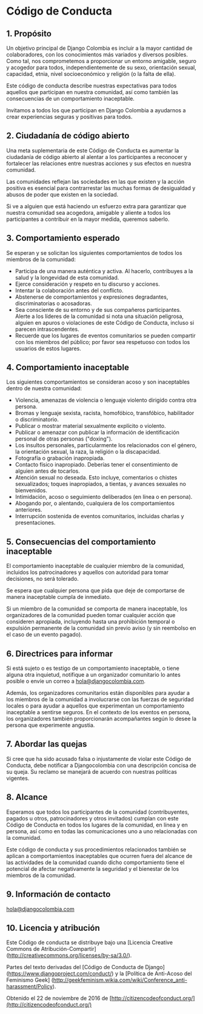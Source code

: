 # Código de Conducta

## 1. Propósito

Un objetivo principal de Django Colombia es incluir a la mayor cantidad de colaboradores, con los conocimientos más variados y diversos posibles. Como tal, nos comprometemos a proporcionar un entorno amigable, seguro y acogedor para todos, independientemente de su sexo, orientación sexual, capacidad, etnia, nivel socioeconómico y religión (o la falta de ella).

Este código de conducta describe nuestras expectativas para todos aquellos que participan en nuestra comunidad, así como también las consecuencias de un comportamiento inaceptable.

Invitamos a todos los que participan en Django Colombia a ayudarnos a crear experiencias seguras y positivas para todos.

## 2. Ciudadanía de código abierto

Una meta suplementaria de este Código de Conducta es aumentar la ciudadanía de código abierto al alentar a los participantes a reconocer y fortalecer las relaciones entre nuestras acciones y sus efectos en nuestra comunidad.

Las comunidades reflejan las sociedades en las que existen y la acción positiva es esencial para contrarrestar las muchas formas de desigualdad y abusos de poder que existen en la sociedad.

Si ve a alguien que está haciendo un esfuerzo extra para garantizar que nuestra comunidad sea acogedora, amigable y aliente a todos los participantes a contribuir en la mayor medida, queremos saberlo.

## 3. Comportamiento esperado

Se esperan y se solicitan los siguientes comportamientos de todos los miembros de la comunidad:

* Participa de una manera auténtica y activa. Al hacerlo, contribuyes a la salud y la longevidad de esta comunidad.
* Ejerce consideración y respeto en tu discurso y acciones.
* Intentar la colaboración antes del conflicto.
* Abstenerse de comportamientos y expresiones degradantes, discriminatorias o acosadoras.
* Sea consciente de su entorno y de sus compañeros participantes. Alerte a los líderes de la comunidad si nota una situación peligrosa, alguien en apuros o violaciones de este Código de Conducta, incluso si parecen intrascendentes.
* Recuerde que los lugares de eventos comunitarios se pueden compartir con los miembros del público; por favor sea respetuoso con todos los usuarios de estos lugares.

## 4. Comportamiento inaceptable

Los siguientes comportamientos se consideran acoso y son inaceptables dentro de nuestra comunidad:

* Violencia, amenazas de violencia o lenguaje violento dirigido contra otra persona.
* Bromas y lenguaje sexista, racista, homofóbico, transfóbico, habilitador o discriminatorio.
* Publicar o mostrar material sexualmente explícito o violento.
* Publicar o amenazar con publicar la información de identificación personal de otras personas ("doxing").
* Los insultos personales, particularmente los relacionados con el género, la orientación sexual, la raza, la religión o la discapacidad.
* Fotografía o grabación inapropiada.
* Contacto físico inapropiado. Deberías tener el consentimiento de alguien antes de tocarlos.
* Atención sexual no deseada. Esto incluye, comentarios o chistes sexualizados; toques inapropiados, a tientas, y avances sexuales no bienvenidos.
* Intimidación, acoso o seguimiento deliberados (en línea o en persona).
* Abogando por, o alentando, cualquiera de los comportamientos anteriores.
* Interrupción sostenida de eventos comunitarios, incluidas charlas y presentaciones.

## 5. Consecuencias del comportamiento inaceptable

El comportamiento inaceptable de cualquier miembro de la comunidad, incluidos los patrocinadores y aquellos con autoridad para tomar decisiones, no será tolerado.

Se espera que cualquier persona que pida que deje de comportarse de manera inaceptable cumpla de inmediato.

Si un miembro de la comunidad se comporta de manera inaceptable, los organizadores de la comunidad pueden tomar cualquier acción que consideren apropiada, incluyendo hasta una prohibición temporal o expulsión permanente de la comunidad sin previo aviso (y sin reembolso en el caso de un evento pagado).

## 6. Directrices para informar

Si está sujeto o es testigo de un comportamiento inaceptable, o tiene alguna otra inquietud, notifique a un organizador comunitario lo antes posible o envíe un correo a hola@djangocolombia.com.

Además, los organizadores comunitarios están disponibles para ayudar a los miembros de la comunidad a involucrarse con las fuerzas de seguridad locales o para ayudar a aquellos que experimentan un comportamiento inaceptable a sentirse seguros. En el contexto de los eventos en persona, los organizadores también proporcionarán acompañantes según lo desee la persona que experimente angustia.

## 7. Abordar las quejas

Si cree que ha sido acusado falsa o injustamente de violar este Código de Conducta, debe notificar a Djangocolombia con una descripción concisa de su queja. Su reclamo se manejará de acuerdo con nuestras políticas vigentes.


## 8. Alcance

Esperamos que todos los participantes de la comunidad (contribuyentes, pagados u otros, patrocinadores y otros invitados) cumplan con este Código de Conducta en todos los lugares de la comunidad, en línea y en persona, así como en todas las comunicaciones uno a uno relacionadas con la comunidad.

Este código de conducta y sus procedimientos relacionados también se aplican a comportamientos inaceptables que ocurren fuera del alcance de las actividades de la comunidad cuando dicho comportamiento tiene el potencial de afectar negativamente la seguridad y el bienestar de los miembros de la comunidad.

## 9. Información de contacto

hola@djangocolombia.com

## 10. Licencia y atribución

Este Código de conducta se distribuye bajo una [Licencia Creative Commons de Atribución-Compartir] (http://creativecommons.org/licenses/by-sa/3.0/).

Partes del texto derivadas del [Código de Conducta de Django] (https://www.djangoproject.com/conduct/) y la [Política de Anti-Acoso del Feminismo Geek] (http://geekfeminism.wikia.com/wiki/Conference_anti-harassment/Policy).

Obtenido el 22 de noviembre de 2016 de [http://citizencodeofconduct.org/](http://citizencodeofconduct.org/)
